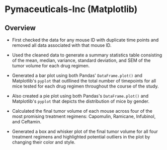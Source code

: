 # Pymaceuticals-Inc (Matplotlib) 

## Overview

* First checked the data for any mouse ID with duplicate time points and removed all data associated with that mouse ID.

* Used the cleaned data to generate a summary statistics table consisting of the mean, median, variance, standard deviation, and SEM of the tumor volume for each drug regimen.

* Generated a bar plot using both Pandas' `DataFrame.plot()` and Matplotlib's `pyplot` that outllined the total number of timepoints for all mice tested for each drug regimen throughout the course of the study.

* Also created a pie plot using both Pandas's `DataFrame.plot()` and Matplotlib's `pyplot` that depicts the distribution of mice by gender.

* Calculated the final tumor volume of each mouse across four of the most promising treatment regimens: Capomulin, Ramicane, Infubinol, and Ceftamin. 

* Generated a box and whisker plot of the final tumor volume for all four treatment regimens and highlighted potential outliers in the plot by changing their color and style.

